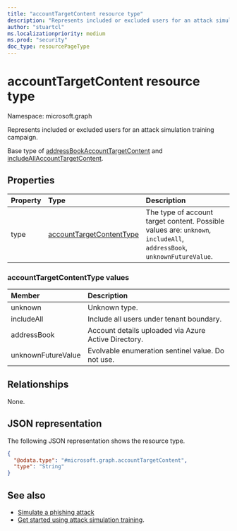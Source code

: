 ```yaml
---
title: "accountTargetContent resource type"
description: "Represents included or excluded users for an attack simulation training campaign."
author: "stuartcl"
ms.localizationpriority: medium
ms.prod: "security"
doc_type: resourcePageType
---
```


# accountTargetContent resource type

Namespace: microsoft.graph

Represents included or excluded users for an attack simulation training campaign.

Base type of [addressBookAccountTargetContent](../resources/addressbookaccounttargetcontent.md) and [includeAllAccountTargetContent](../resources/includeallaccounttargetcontent.md).

## Properties

|Property|Type|Description|
|:---|:---|:---|
|type|[accountTargetContentType](#accounttargetcontenttype-values)| The type of account target content. Possible values are: `unknown`, `includeAll`, `addressBook`, `unknownFutureValue`.|

### accountTargetContentType values

|Member|Description |
|:---|:---|
|unknown| Unknown type. |
|includeAll| Include all users under tenant boundary. |
|addressBook| Account details uploaded via Azure Active Directory.|
|unknownFutureValue| Evolvable enumeration sentinel value. Do not use. |

## Relationships

None.

## JSON representation

The following JSON representation shows the resource type.
<!-- {
  "blockType": "resource",
  "@odata.type": "microsoft.graph.accountTargetContent"
}
-->
``` json
{
  "@odata.type": "#microsoft.graph.accountTargetContent",
  "type": "String"
}
```

## See also

- [Simulate a phishing attack](/microsoft-365/security/office-365-security/attack-simulation-training?view=o365-worldwide&preserve-view=true)
- [Get started using attack simulation training](/microsoft-365/security/office-365-security/attack-simulation-training-get-started?view=o365-worldwide&preserve-view=true#simulations).
